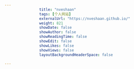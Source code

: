 ```yaml
---
                title: "nveshaan"
                tags: [个人网站]
                externalUrl: "https://nveshaan.github.io/"
                weight: 821
                showDate: false
                showAuthor: false
                showReadingTime: false
                showEdit: false
                showLikes: false
                showViews: false
                layoutBackgroundHeaderSpace: false
                
---
```


